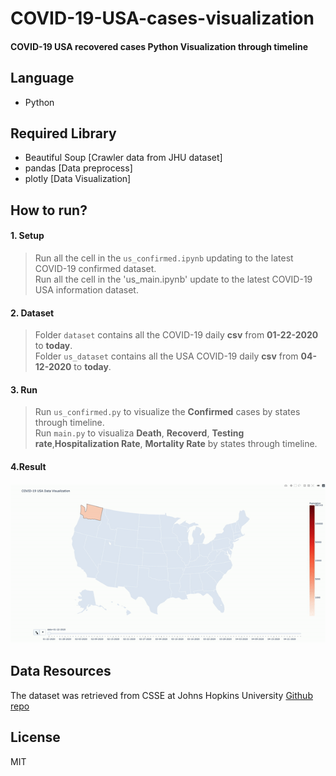 # COVID-19-USA-cases-visualization

#### COVID-19 USA recovered cases Python Visualization through timeline

## Language
* Python

## Required Library
* Beautiful Soup [Crawler data from JHU dataset]
* pandas [Data preprocess]
* plotly [Data Visualization]

## How to run?
#### 1. Setup
>Run all the cell in the `us_confirmed.ipynb` updating to the latest COVID-19 confirmed dataset.<br/>
Run all the cell in the 'us_main.ipynb' update to the latest COVID-19 USA information dataset.

#### 2. Dataset
>Folder `dataset` contains all the COVID-19 daily **csv** from **01-22-2020** to **today**.<br/>
Folder `us_dataset` contains all the USA COVID-19 daily **csv** from **04-12-2020** to **today**.

#### 3. Run
>Run `us_confirmed.py` to visualize the **Confirmed** cases by states through timeline.<br/>
Run `main.py` to visualiza **Death**, **Recoverd**, **Testing rate**,**Hospitalization Rate**, **Mortality Rate** by states through timeline.

#### 4.Result
![Alt Text](https://github.com/GuoooooJing/COVID-19-USA-cases-visualization/blob/master/demo/demo1.gif)



## Data Resources

The dataset was retrieved from CSSE at Johns Hopkins University [Github repo](https://github.com/CSSEGISandData)




License
----

MIT
